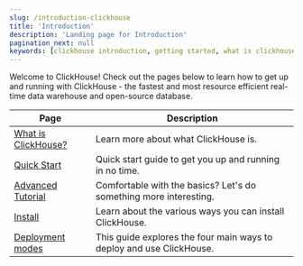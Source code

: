 ```yaml
---
slug: /introduction-clickhouse
title: 'Introduction'
description: 'Landing page for Introduction'
pagination_next: null
keywords: [clickhouse introduction, getting started, what is clickhouse, quick start, installation, deployment, tutorial]
---
```


Welcome to ClickHouse! Check out the pages below to learn how to get up and running with ClickHouse - the fastest and most resource efficient real-time data warehouse and open-source database.

| Page                                           | Description                                                        |
|------------------------------------------------|--------------------------------------------------------------------|
| [What is ClickHouse?](about-us/intro.mdx)      | Learn more about what ClickHouse is.                               |
| [Quick Start](/get-started/quick-start)        | Quick start guide to get you up and running in no time.            |           
| [Advanced Tutorial](tutorial.md)               | Comfortable with the basics? Let's do something more interesting.  |
| [Install](getting-started/install/install.mdx) | Learn about the various ways you can install ClickHouse.           |
| [Deployment modes](deployment-modes.md)        | This guide explores the four main ways to deploy and use ClickHouse.| 
